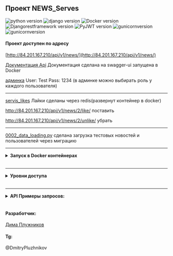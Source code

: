## Проект **NEWS_Serves** 


![python version](https://img.shields.io/badge/Python-3.9-green)
![django version](https://img.shields.io/badge/Django-4.2.2-green)
![Docker version](https://img.shields.io/badge/Docker-4.15-green)
![Djangorestframework version](https://img.shields.io/badge/Djangorestframework-3.14-green)
![PyJWT version](https://img.shields.io/badge/PyJWT-2.6-green)
![gunicornversion](https://img.shields.io/badge/gunicorn-20.01-green)
![gunicornversion](https://img.shields.io/badge/nginx-1.19.3-green)


#### Проект доступен по адресу

[http://84.201.167.210/api/v1/news/](http://84.201.167.210/api/v1/news/)

[Документация Api](http://84.201.167.210:8002/)
Документация сделана на swagger-ui запущена в Docker 

[админка](http://84.201.167.210/admin/)
User: Test  Pass: 1234 (в админке можно выбирать роль у каждого пользователя)
<hr>

[servis_likes](backend/src/news_server/servis_likes.py)
Лайки сделаны через redis(развернут контейнер в docker)

http://84.201.167.210/api/v1/news/2/like/ поставить

http://84.201.167.210/api/v1/news/2/unlike/ убрать

<hr>

[0002_data_loading.py](backend/src/news_server/migrations/0002_data_loading.py)
 сделана загрузка тестовых новостей и пользователей через миграцию 
<br> 
<hr>
<details>
<summary><strong>Запуск в Docker контейнерах</strong></summary>
<br>
Установите Docker.

Склонировать проект с git
```
https://github.com/Not-user-1984/testovoe_itfox
```

В директории infra/local_dev необходимо создать файл .env:
```
cd infra/local_dev
touch .env
```

В котором требуется указать переменные окружения, пример:
```
echo SECRET_KEY=************ >> .env

echo DB_ENGINE=django.db.backends.postgresql >> .env

echo DB_NAME=postgres >> .env

echo POSTGRES_USER=postgres  >> .env

echo POSTGRES_PASSWORD=postgres >> .env

echo DB_HOST=db  >> .env

echo DB_PORT=5432  >> .env
```

В директории infra/local_dev/ngix в файле nginx.conf измените адрес(ip/домен), необходимо указать адрес вашего сервера.

Запустите docker compose
```
docker-compose up -d --build
```

Примените миграции
```
docker-compose exec backend python manage.py migrate
```

Создайте суперпользователя
```
docker-compose exec backend python manage.py createsuperuser
```

Далее соберите статику
```
docker-compose exec backend python manage.py collectstatic --noinput
```
</details>
<br>
<hr>

<details>
<summary><strong> Уровни доступа</strong></summary>
<br>

### Уровни доступа пользователей:
Гость (неавторизованный пользователь)
Авторизованный пользователь
Администратор

### Что могут делать неавторизованные пользователи
- Создать аккаунт.
- Просматривать новости и коментарии.


### Что могут делать авторизованные пользователи
- Входить в систему под своим логином и паролем.
- Выходить из системы (разлогиниваться).
- Менять свой пароль.
- Создавать/редактировать/удалять новости если он их создал
- Ставить лайки


### Что может делать администратор 
Администратор обладает всеми правами авторизованного пользователя. 
Плюс к этому он может:
- изменять пароль любого пользователя,
- создавать/блокировать/удалять аккаунты пользователей,
- редактировать/удалять любые новости,
- добавлять/удалять/ любые комментарии.


</details>

<br>
<hr>
<details>

<br>
<summary><strong> API Примеры запросов: </strong></summary>
<br>

Примеры запросов:
Для регистрации пользователя, необходимо отправить POST запрос на адрес:
```
http://84.201.167.210/api/v1/users/
```
Тело запроса
```
{
  "email": "user@example.com",
  "username": "string",
  "password": "string"
}
```

Для получения токена, следует отправить POST запрос на адрес:
```
http://84.201.167.210/api/v1/jwt/create
```
Тело запроса
```
{
    "password": "baiden_lox",
    "email": "vova_not_is@yandex.ru"
}
```

Получить список новостей можно отправив GET запрос на эндпоинт:
```
http://84.201.167.210/api/v1/news/
```

Чтобы создать новость отправить POST запрос на адрес(Доступно только с токеном):
```
http://84.201.167.210/api/v1/news/
```

Тело запроса
```
{
  "title": "Новая новость",
  "text": "новая новость"
}
```

Чтобы создать комментарий к новости POST (Доступно только с токеном):
```
http://84.201.167.210/api/v1/news/2/comments/
```
Тело запроса
```
{
  "text": "uhsffsfsffs",
  "news": 2
}
```

</details>

<br>


#### **Разработчик**:
[Дима Плужников](https://github.com/Not-user-1984)

#### **Tg**:
@DmitryPluzhnikov